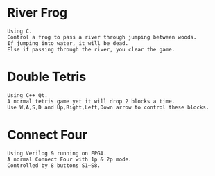 River Frog
==========
    Using C.
    Control a frog to pass a river through jumping between woods.
    If jumping into water, it will be dead.
    Else if passing through the river, you clear the game.
Double Tetris
=============
    Using C++ Qt.
    A normal tetris game yet it will drop 2 blocks a time.
    Use W,A,S,D and Up,Right,Left,Down arrow to control these blocks.
Connect Four
============
    Using Verilog & running on FPGA.
    A normal Connect Four with 1p & 2p mode.
    Controlled by 8 buttons S1~S8.
    
